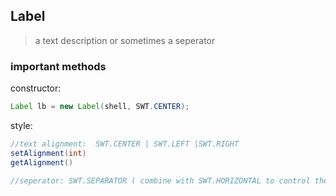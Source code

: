 ## Label
> a text description or sometimes a seperator

### important methods
constructor:
```java
Label lb = new Label(shell, SWT.CENTER);
```

style:
```java
//text alignment:  SWT.CENTER | SWT.LEFT |SWT.RIGHT
setAlignment(int)
getAlignment()

//seperator: SWT.SEPARATOR ( combine with SWT.HORIZONTAL to control the orient, combine with SWT.SHADOW_XXX to control appearance )

```
